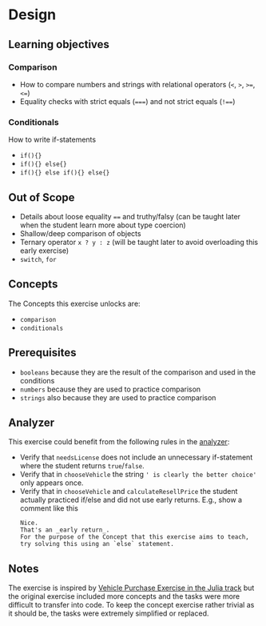 # Design

## Learning objectives

### Comparison

- How to compare numbers and strings with relational operators (`<`, `>`, `>=`, `<=`)
- Equality checks with strict equals (`===`) and not strict equals (`!==`)

### Conditionals

How to write if-statements

- `if(){}`
- `if(){} else{}`
- `if(){} else if(){} else{}`

## Out of Scope

- Details about loose equality `==` and truthy/falsy (can be taught later when the student learn more about type coercion)
- Shallow/deep comparison of objects
- Ternary operator `x ? y : z` (will be taught later to avoid overloading this early exercise)
- `switch`, `for`

## Concepts

The Concepts this exercise unlocks are:

- `comparison`
- `conditionals`

## Prerequisites

- `booleans` because they are the result of the comparison and used in the conditions
- `numbers` because they are used to practice comparison
- `strings` also because they are used to practice comparison

## Analyzer

This exercise could benefit from the following rules in the [analyzer][analyzer]:

- Verify that `needsLicense` does not include an unnecessary if-statement where the student returns `true`/`false`.
- Verify that in `chooseVehicle` the string `' is clearly the better choice'` only appears once.
- Verify that in `chooseVehicle` and `calculateResellPrice` the student actually practiced if/else and did not use early returns. E.g., show a comment like this
  ```
  Nice.
  That's an _early return_.
  For the purpose of the Concept that this exercise aims to teach, try solving this using an `else` statement.
  ```

## Notes

The exercise is inspired by [Vehicle Purchase Exercise in the Julia track][julia-vehicle-purchase] but the original exercise included more concepts and the tasks were more difficult to transfer into code.
To keep the concept exercise rather trivial as it should be, the tasks were extremely simplified or replaced.

[analyzer]: https://github.com/exercism/javascript-analyzer
[julia-vehicle-purchase]: https://github.com/exercism/julia/blob/main/exercises/concept/vehicle-purchase/.docs/instructions.md
